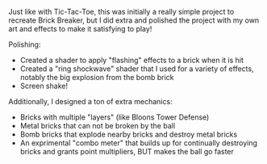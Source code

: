 Just like with Tic-Tac-Toe, this was initially a really simple project to recreate Brick Breaker,
but I did extra and polished the project with my own art and effects to make it satisfying to play!

Polishing:
  - Created a shader to apply "flashing" effects to a brick when it is hit
  - Created a "ring shockwave" shader that I used for a variety of effects, notably the big explosion from the bomb brick
  - Screen shake!

Additionally, I designed a ton of extra mechanics:
  - Bricks with multiple "layers" (like Bloons Tower Defense)
  - Metal bricks that can not be broken by the ball
  - Bomb bricks that explode nearby bricks and destroy metal bricks
  - An exprimental "combo meter" that builds up for continually destroying bricks and grants point multipliers, BUT makes the ball go faster
